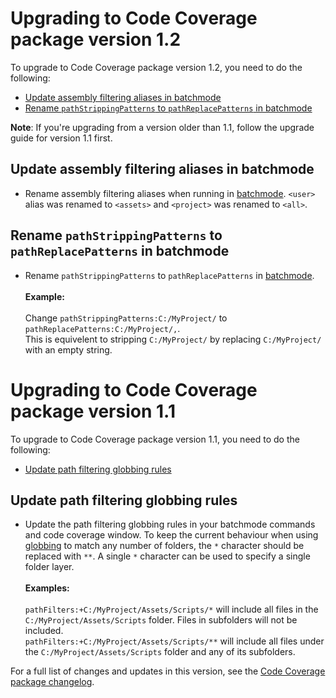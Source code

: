 # Upgrading to Code Coverage package version 1.2

To upgrade to Code Coverage package version 1.2, you need to do the following:
- [Update assembly filtering aliases in batchmode](upgrade-guide.md#update-assembly-filtering-aliases-in-batchmode)
- [Rename `pathStrippingPatterns` to `pathReplacePatterns` in batchmode](upgrade-guide.md#rename-pathstrippingpatterns-to-pathreplacepatterns-in-batchmode)

**Note**: If you're upgrading from a version older than 1.1, follow the upgrade guide for version 1.1 first.

## Update assembly filtering aliases in batchmode
- Rename assembly filtering aliases when running in [batchmode](CoverageBatchmode.md). `<user>` alias was renamed to `<assets>` and `<project>` was renamed to `<all>`.

## Rename `pathStrippingPatterns` to `pathReplacePatterns` in batchmode
- Rename `pathStrippingPatterns` to `pathReplacePatterns` in [batchmode](CoverageBatchmode.md).<br/><br/>**Example:**<br/><br/>Change `pathStrippingPatterns:C:/MyProject/` to `pathReplacePatterns:C:/MyProject/,`.<br/>This is equivelent to stripping `C:/MyProject/` by replacing `C:/MyProject/` with an empty string.

# Upgrading to Code Coverage package version 1.1
To upgrade to Code Coverage package version 1.1, you need to do the following:
- [Update path filtering globbing rules](upgrade-guide.md#update-path-filtering-globbing-rules)

## Update path filtering globbing rules
- Update the path filtering globbing rules in your batchmode commands and code coverage window. To keep the current behaviour when using [globbing](https://en.wikipedia.org/wiki/Glob_%28programming%29) to match any number of folders, the `*` character should be replaced with `**`. A single `*` character can be used to specify a single folder layer.<br/><br/>**Examples:**<br/><br/>`pathFilters:+C:/MyProject/Assets/Scripts/*` will include all files in the `C:/MyProject/Assets/Scripts` folder. Files in subfolders will not be included.<br/>`pathFilters:+C:/MyProject/Assets/Scripts/**` will include all files under the `C:/MyProject/Assets/Scripts` folder and any of its subfolders.

For a full list of changes and updates in this version, see the [Code Coverage package changelog](../changelog/CHANGELOG.html).
